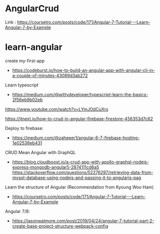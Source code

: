 # AngularCrud

Link : https://coursetro.com/posts/code/171/Angular-7-Tutorial---Learn-Angular-7-by-Example

# learn-angular

create my-first-app

- https://codeburst.io/how-to-build-an-angular-app-with-angular-cli-in-a-couple-of-minutes-43089d3ab272

Learn typescript

- https://medium.com/@wittydeveloper/typescript-learn-the-basics-2f56eb9b02eb

https://www.youtube.com/watch?v=LYmJOdCuXrs

https://itnext.io/how-to-crud-in-angular-firebase-firestore-456353d7c62

Deploy to firebase:

- https://medium.com/@zaheeer1/angular-6-7-firebase-hosting-1e02536eb431

CRUD Mean Angular with GraphQL

- https://blog.cloudboost.io/a-crud-app-with-apollo-graphql-nodejs-express-mongodb-angular5-2874111cd6a5
  https://stackoverflow.com/questions/52276297/retrieving-data-from-mysql-database-using-nodejs-and-passing-it-to-angularjs-pag

Learn the structure of Angular (Recommendation from Kyoung Woo Ham)

- https://coursetro.com/posts/code/171/Angular-7-Tutorial---Learn-Angular-7-by-Example

Angular 7/8:
- https://jasonwatmore.com/post/2019/04/24/angular-7-tutorial-part-2-create-base-project-structure-webpack-config

